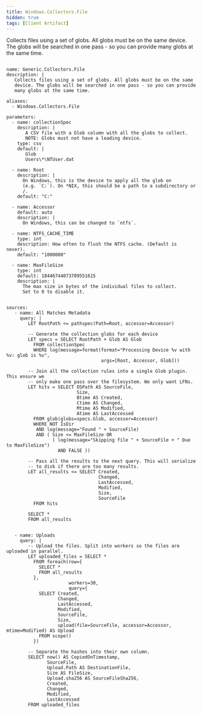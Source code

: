 ```yaml
---
title: Windows.Collectors.File
hidden: true
tags: [Client Artifact]
---
```


Collects files using a set of globs. All globs must be on the same
device. The globs will be searched in one pass - so you can provide
many globs at the same time.


<pre><code class="language-yaml">
name: Generic.Collectors.File
description: |
   Collects files using a set of globs. All globs must be on the same
   device. The globs will be searched in one pass - so you can provide
   many globs at the same time.

aliases:
  - Windows.Collectors.File

parameters:
  - name: collectionSpec
    description: |
       A CSV file with a Glob column with all the globs to collect.
       NOTE: Globs must not have a leading device.
    type: csv
    default: |
       Glob
       Users\*\NTUser.dat

  - name: Root
    description: |
      On Windows, this is the device to apply all the glob on
      (e.g. `C:`). On *NIX, this should be a path to a subdirectory or
      /.
    default: "C:"

  - name: Accessor
    default: auto
    description: |
      On Windows, this can be changed to `ntfs`.

  - name: NTFS_CACHE_TIME
    type: int
    description: How often to flush the NTFS cache. (Default is never).
    default: "1000000"

  - name: MaxFileSize
    type: int
    default: 18446744073709551615
    description: |
      The max size in bytes of the individual files to collect.
      Set to 0 to disable it.


sources:
   - name: All Matches Metadata
     query: |
        LET RootPath &lt;= pathspec(Path=Root, accessor=Accessor)

        -- Generate the collection globs for each device
        LET specs = SELECT RootPath + Glob AS Glob
          FROM collectionSpec
          WHERE log(message=format(format="Processing Device %v with %v: glob is %v",
                                   args=[Root, Accessor, Glob]))

        -- Join all the collection rules into a single Glob plugin. This ensure we
        -- only make one pass over the filesystem. We only want LFNs.
        LET hits = SELECT OSPath AS SourceFile,
                          Size,
                          Btime AS Created,
                          Ctime AS Changed,
                          Mtime AS Modified,
                          Atime AS LastAccessed
          FROM glob(globs=specs.Glob, accessor=Accessor)
          WHERE NOT IsDir
           AND log(message="Found " + SourceFile)
           AND ( Size &lt;= MaxFileSize OR
                 ( log(message="Skipping file " + SourceFile + " Due to MaxFileSize")
                   AND FALSE ))

        -- Pass all the results to the next query. This will serialize
        -- to disk if there are too many results.
        LET all_results &lt;= SELECT Created,
                                  Changed,
                                  LastAccessed,
                                  Modified,
                                  Size,
                                  SourceFile
          FROM hits

        SELECT *
        FROM all_results


   - name: Uploads
     query: |
        -- Upload the files. Split into workers so the files are uploaded in parallel.
        LET uploaded_files = SELECT *
          FROM foreach(row={
            SELECT *
            FROM all_results
          },
                       workers=30,
                       query={
            SELECT Created,
                   Changed,
                   LastAccessed,
                   Modified,
                   SourceFile,
                   Size,
                   upload(file=SourceFile, accessor=Accessor, mtime=Modified) AS Upload
            FROM scope()
          })

        -- Separate the hashes into their own column.
        SELECT now() AS CopiedOnTimestamp,
               SourceFile,
               Upload.Path AS DestinationFile,
               Size AS FileSize,
               Upload.sha256 AS SourceFileSha256,
               Created,
               Changed,
               Modified,
               LastAccessed
        FROM uploaded_files

</code></pre>

